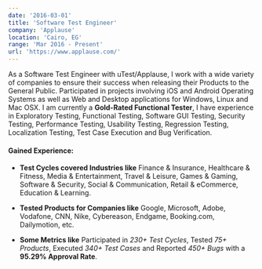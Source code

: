 ```yaml
---
date: '2016-03-01'
title: 'Software Test Engineer'
company: 'Applause'
location: 'Cairo, EG'
range: 'Mar 2016 - Present'
url: 'https://www.applause.com/'
---
```


As a Software Test Engineer with uTest/Applause, I work with a wide variety of companies to ensure their success when releasing their Products to the General Public. Participated in projects involving iOS and Android Operating Systems as well as Web and Desktop applications for Windows, Linux and Mac OSX. I am currently a **Gold-Rated Functional Tester**, I have experience in Exploratory Testing, Functional Testing, Software GUI Testing, Security Testing, Performance Testing, Usability Testing, Regression Testing, Localization Testing, Test Case Execution and Bug Verification.

#### Gained Experience:
- **Test Cycles covered Industries like** Finance & Insurance, Healthcare & Fitness, Media & Entertainment, Travel & Leisure, Games & Gaming, Software & Security, Social & Communication, Retail & eCommerce, Education & Learning.

- **Tested Products for Companies like** Google, Microsoft, Adobe, Vodafone, CNN, Nike, Cybereason, Endgame, Booking.com, Dailymotion, etc.

- **Some Metrics like** Participated in _230+ Test Cycles_, Tested _75+ Products_, Executed _340+ Test Cases_ and Reported _450+ Bugs_ with a **95.29% Approval Rate**.
